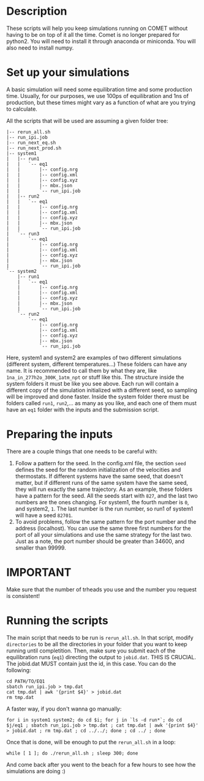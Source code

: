 # Description
These scripts will help you keep simulations running on COMET without having to be on top of it all the time.
Comet is no longer prepared for python2. You will need to install it through anaconda or miniconda.
You will also need to install numpy.

# Set up your simulations
A basic simulation will need some equilibration time and some production time. Usually, for our purposes, we use 100ps of equilibration and 1ns of production, but these times might vary as a function of what are you trying to calculate.

All the scripts that will be used are assuming a given folder tree:
```
|-- rerun_all.sh
|-- run_ipi.job
|-- run_next_eq.sh
|-- run_next_prod.sh
|-- system1
|   |-- run1
|   |   `-- eq1
|   |       |-- config.nrg
|   |       |-- config.xml
|   |       |-- config.xyz
|   |       |-- mbx.json
|   |       `-- run_ipi.job
|   |-- run2
|   |   `-- eq1
|   |       |-- config.nrg
|   |       |-- config.xml
|   |       |-- config.xyz
|   |       |-- mbx.json
|   |       `-- run_ipi.job
|   `-- run3
|       `-- eq1
|           |-- config.nrg
|           |-- config.xml
|           |-- config.xyz
|           |-- mbx.json
|           `-- run_ipi.job
`-- system2
    |-- run1
    |   `-- eq1
    |       |-- config.nrg
    |       |-- config.xml
    |       |-- config.xyz
    |       |-- mbx.json
    |       `-- run_ipi.job
    `-- run2
        `-- eq1
            |-- config.nrg
            |-- config.xml
            |-- config.xyz
            |-- mbx.json
            `-- run_ipi.job
```

Here, system1 and system2 are examples of two different simulations (different system, different temperatures...) These folders can have any name. It is recommended to call them by what they are, like `1na_in_277h2o_300K_1atm_npt` or stuff like this. 
The structure inside the system folders it must be like you see above. Each run will contain a different copy of the simulation initialized with a different seed, so sampling will be improved and done faster.
Inside the system folder there must be folders called `run1`, `run2`,... as many as you like, and each one of them must have an `eq1` folder with the inputs and the submission script. 

# Preparing the inputs
There are a couple things that one needs to be careful with:
1. Follow a pattern for the seed. In the config.xml file, the section `seed` defines the seed for the random initialization of the velocities and thermostats. If different systems have the same seed, that doesn't matter, but if different runs of the same system have the same seed, they will run exactly the same trajectory. As an example, these folders have a pattern for the seed. All the seeds start with `827`, and the last two numbers are the ones changing. For system1, the fourth number is `0`, and system2, `1`. The last number is the run number, so run1 of system1 will have a seed `82701`.
2. To avoid problems, follow the same pattern for the port number and the address (localhost). You can use the same three first numbers for the port of all your simulations and use the same strategy for the last two. Just as a note, the port number should be greater than 34600, and smaller than 99999. 

# IMPORTANT
Make sure that the number of trheads you use and the number you request is consistent!

# Running the scripts
The main script that needs to be run is `rerun_all.sh`. In that script, modify `directories` to be all the directories in your folder that you want to keep running until completition. Then, make sure you submit each of the equilibration runs (`eq1`) directing the output to `jobid.dat`. THIS IS CRUCIAL. The jobid.dat MUST contain just the id, in this case. You can do the following:
```
cd PATH/TO/EQ1
sbatch run_ipi.job > tmp.dat 
cat tmp.dat | awk '{print $4}' > jobid.dat
rm tmp.dat
```
A faster way, if you don't wanna go manually:
```
for i in system1 system2; do cd $i; for j in `ls -d run*`; do cd $j/eq1 ; sbatch run_ipi.job > tmp.dat ; cat tmp.dat | awk '{print $4}' > jobid.dat ; rm tmp.dat ; cd ../../; done ; cd ../ ; done
```

Once that is done, will be enough to put the `rerun_all.sh` in a loop:
```
while [ 1 ]; do ./rerun_all.sh ; sleep 300; done
```
And come back after you went to the beach for a few hours to see how the simulations are doing :)

